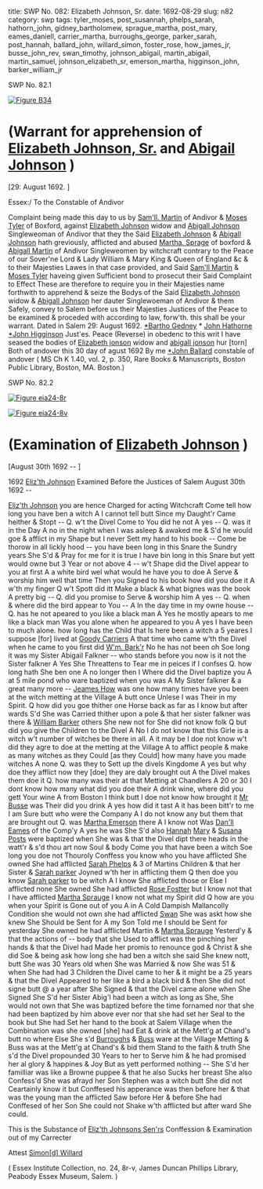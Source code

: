 title: SWP No. 082: Elizabeth Johnson, Sr.
date: 1692-08-29
slug: n82
category: swp
tags: tyler_moses, post_susannah, phelps_sarah, hathorn_john, gidney_bartholomew, sprague_martha, post_mary, eames_daniell, carrier_martha, burroughs_george, parker_sarah, post_hannah, ballard_john, willard_simon, foster_rose, how_james_jr, busse_john_rev, swan_timothy, johnson_abigail, martin_abigail, martin_samuel, johnson_elizabeth_sr, emerson_martha, higginson_john, barker_william_jr




<div markdown class="doc" id="n82.1">

<div class="doc_id">SWP No. 82.1</div>



<span markdown class="figure">[![Figure B34](archives/BPL/gifs/B34.gif)](archives/BPL/LARGE/B34.jpg)</span>


# (Warrant for apprehension of [Elizabeth Johnson, Sr.](/tag/johnson_elizabeth_sr.html) and [Abigail Johnson](/tag/johnson_abigail.html) )

[29: August 1692. ]

Essex:/ To the Constable of Andivor

Complaint being made this day to us by [Sam'll. Martin](/tag/martin_samuel.html) of Andivor & [Moses Tyler](/tag/tyler_moses.html) of Boxford, against [Elizabeth Johnson](/tag/johnson_elizabeth_sr.html) widow and [Abigall Johnson](/tag/johnson_abigail.html) Singleweoman of Andivor that they the Said [Elizabeth Johnson](/tag/johnson_elizabeth_sr.html) & [Abigall Johnson](/tag/johnson_abigail.html) hath greviously, afflicted and abused [Martha. Sprage](/tag/sprague_martha.html) of boxford & [Abigall Martin](/tag/martin_abigail.html) of Andivor Singleweomen by witchcraft contrary to the Peace of our Sover'ne Lord & Lady William & Mary King & Queen of England &c & to their Majesties Lawes in that case provided, and Said [Sam'll Martin](/tag/martin_samuel.html) & [Moses Tyler](/tag/tyler_moses.html) haveing given Sufficient bond to prosecut their Said Complaint to Effect These are therefore to require you in their Majesties name forthwith to apprehend & seize the Bodys of the Said [Elizabeth Johnson](/tag/johnson_elizabeth_sr.html) widow & [Abigall Johnson](/tag/johnson_abigail.html) her dauter Singlewoeman of Andivor & them Safely, convey to Salem before us their Majesties Justices of the Peace to be examined & proceded with according to law, forw'th. this shall be your warrant.
Dated in Salem  29: August 1692.  [*Bartho Gedney](/tag/gidney_bartholomew.html) * [John Hathorne](/tag/hathorn_john.html) [*John Higginson](/tag/higginson_john.html) Just'es. Peace  (Reverse)  in obedenc to this writ I have seased the bodies of [Elizabeth jonson](/tag/johnson_elizabeth_sr.html) widow and [abigall jonson](/tag/johnson_abigail.html) hur [torn] Both of andover this 30 day of agust 1692 By me [*John Ballard](/tag/ballard_john.html) constable of andover ( MS Ch K 1.40, vol. 2, p. 350, Rare Books & Manuscripts, Boston Public Library, Boston, MA. Boston.)

</div>



<div markdown class="doc" id="n82.2">

<div class="doc_id">SWP No. 82.2</div>



<span markdown class="figure">[![Figure eia24-8r](archives/essex/eia/gifs/eia24-8r.gif)](archives/essex/eia/large/eia24-8r.jpg)</span>



<span markdown class="figure">[![Figure eia24-8v](archives/essex/eia/gifs/eia24-8v.gif)](archives/essex/eia/large/eia24-8v.jpg)</span>


# (Examination of [Elizabeth Johnson](/tag/johnson_elizabeth_sr.html) )

[August 30th 1692 -- ]

1692 [Eliz'th Johnson](/tag/johnson_elizabeth_sr.html) Examined Before the Justices of Salem August 30th 1692 -- 

[Eliz'th Johnson](/tag/johnson_elizabeth_sr.html) you are hence Charged for acting Witchcraft Come tell how long you have ben a witch A I cannot tell butt Since my Daught'r Came heither & Stopt -- Q. w't the Divel Come to You did he not A yes -- Q. was it in the Day A no in the night when I was asleep & awaked me & S'd he would goe & afflict in my Shape but I never Sett my hand to his book -- Come be thorow in all lickly hood -- you have been long in this Snare the Sundry years She S'd & Pray for me for it is true I have bin long in this Snare but yett would owne but 3 Year or not above 4 -- w't Shape did the Divel appear to you at first A a white bird wel what would he have you to doe A Serve & worship him well that time Then you Signed to his book how did you doe it A w'th my finger Q w't Spott did itt Make a black & what bignes was the book A pretty big -- Q. did you promise to Serve & worship him A yes -- Q. when & where did the bird appear to You -- A In the day time in my owne house -- Q. has he not apeared to you like a black man A Yes he mostly apears to me like a black man Was you alone when he appeared to you A yes I have been to much alone. how long has the Child that Is here been a witch a 5 yeares I suppose [for] lived at [Goody Carriers](/tag/carrier_martha.html) A that time who came w'th the Divel when he came to you first did [W'm. Bark'r](/tag/barker_william_jr.html) No he has not been oh Soe long it was my Sister Abigail Falkner -- who stands before you now is it not the Sister falkner A Yes She Threattens to Tear me in peices if I confses Q. how long hath She ben one A no longer then I Where did the Divel baptize you A at 5 mile pond who ware baptized when you was A My Sister falkner & a great many more -- [Jeames How](/tag/how_james_jr.html) was one how many times have you been at the witch metting at the Village A butt once Unlese I was Their in my Spirit. Q how did you goe thither one Horse back as far as I know but after wards S'd She was Carried thither upon a pole & that her sister falkner was there & [William Barker](/tag/barker_william_jr.html) others She new not for She did not know folk Q but did you give the Children to the Divel A No I do not know that this Girle is a witch w't number of witches be there in all. A it may be I doe not know w't did they agre to doe at the metting at the Village A to afflict people & make as many witches as they Could [as they Could] how many  have you made witches A none Q. was they to Sett up the divels Kingdome A yes but why doe they afflict now they [doe] they are daly brought out A the Divel makes them doe it Q. how many was their at that Metting at Chandlers A 20 or 30 I dont know how many what did you doe their A drink wine, where did you gett Your wine A from Boston I think butt I doe not know how brought it [Mr Busse](/tag/busse_john_rev.html) was Their did you drink A yes how did it tast A it has been bitt'r to me I am Sure butt who were the Company A I do not know any but them that are brought out Q. was [Martha Emerson](/tag/emerson_martha.html) there A I know not Was [Dan'll Eames](/tag/eames_daniell.html) of the Comp'y A yes he was She S'd also [Hannah](/tag/post_hannah.html) [Mary](/tag/post_mary.html) & [Susana Posts](/tag/post_susannah.html) were baptized when She was & that the Divel dipt there heads in the watt'r & s'd thou art now Soul & body Come you that have been a witch Soe long you doe not Thouroly Conffess you know who you have afflicted She owned She had afflicted [Sarah Phelps](/tag/phelps_sarah.html) & 3 of Martins Children & that her Sister & [Sarah parker](/tag/parker_sarah.html) Joyned w'th her in afflicting them Q then doe you know [Sarah parker](/tag/parker_sarah.html) to be witch A I know She afflicted those or Else I afflicted none She owned She had afflicted [Rose Fostter](/tag/foster_rose.html) but I know not that I have afflicted [Martha Sprauge](/tag/sprague_martha.html) I know not what my Spirit did Q how are you when your Spirit is Gone out of you A in A Cold Dampish Mallancolly Condition she would not own she had afflicted [Swan](/tag/swan_timothy.html) She was askt how she knew She Should be Sent for A my Son Told me I should be Sent for yesterday She owned he had afflicted Martin & [Martha Sprauge](/tag/sprague_martha.html) Yesterd'y & that the actions of -- body that she Used to afflict was the pinching her hands & that the Divel had Made her promis to renounce god & Christ & she did Soe & being ask how long she had ben a witch she said She knew nott, butt She was 30 Years old when She was Married & now She was 51 & when She had had 3 Children the Divel came to her & it might be a 25 years & that the Divel Appeared to her like a bird a black bird & then She did not signe butt @ a year after She Signed & that the Divel came alone when She Signed She S'd her Sister Abig'l had been a witch as long as She, She would not own that She was baptized before the time fornamed nor that she had been baptized by him above ever nor that she had set her Seal to the book but She had Set her hand to the book at Salem Village when the Combination was she owned [she] had Eat & drink at the Mett'g at Chand's butt no where Else She s'd [Burroughs](/tag/burroughs_george.html) & [Buss](/tag/busse_john_rev.html) ware at the Village Metting & Buss was at the Mett'g at Chand's & bid them Stand to the faith & truth She s'd the Divel propounded 30 Years  to her to Serve him & he had promised her al glory & happines & Joy But as yett performed nothing -- She S'd her familliar was like a Browne puppee & that he also Sucks her breast She also Confess'd She was afrayd her Son Stephen was a witch butt She did not Ceartainly know it but Conffesed his apperance was then before her & that was the young man the afflicted Saw before Her & before She had Conffesed of her Son She could not Shake w'th afflicted but after ward She could.

This is the Substance of [Eliz'th Johnsons Sen'rs](/tag/johnson_elizabeth_sr.html) Conffession & Examination out of my Carrecter

Attest [Simon[d] Willard](/tag/willard_simon.html)

( Essex Institute Collection, no. 24, 8r-v, James Duncan Phillips Library, Peabody Essex Museum, Salem. )


</div>

